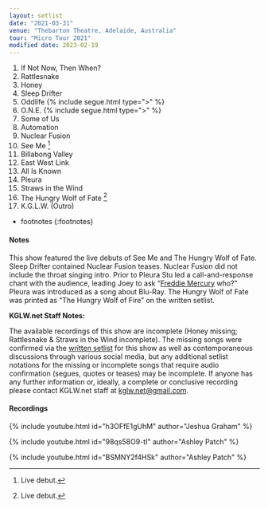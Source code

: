 ```yaml
---
layout: setlist
date: "2021-03-31"
venue: "Thebarton Theatre, Adelaide, Australia"
tour: "Micro Tour 2021"
modified date: 2023-02-19
---
```



 1. If Not Now, Then When?
 2. Rattlesnake
 3. Honey
 4. Sleep Drifter
 5. Oddlife
    {% include segue.html type=">" %}
 6. O.N.E.
    {% include segue.html type=">" %}
 7. Some of Us
 8. Automation
 9. Nuclear Fusion
10. See Me
    [^1]
11. Billabong Valley
12. East West Link
13. All Is Known
14. Pleura
15. Straws in the Wind
16. The Hungry Wolf of Fate
    [^1]
17. K.G.L.W. (Outro)

<!--snippet-->
* footnotes
{:footnotes}

[^1]: Live debut.

#### Notes

This show featured the live debuts of See Me and The Hungry Wolf of Fate.  Sleep Drifter contained Nuclear Fusion teases.  Nuclear Fusion did not include the throat singing intro.  Prior to Pleura Stu led a call-and-response chant with the audience, leading Joey to ask “[Freddie Mercury](https://www.youtube.com/watch?v=lkbP5OPQhdQ) who?”  Pleura was introduced as a song about Blu-Ray.  The Hungry Wolf of Fate was printed as “The Hungry Wolf of Fire” on the written setlist.

**KGLW.net Staff Notes:**

The available recordings of this show are incomplete (Honey missing; Rattlesnake & Straws in the Wind incomplete). The missing songs were confirmed via the [written setlist](https://i.redd.it/k0lpjyja5dq61.png) for this show as well as contemporaneous discussions through various social media, but any additional setlist notations for the missing or incomplete songs that require audio confirmation (segues, quotes or teases) may be incomplete. If anyone has any further information or, ideally, a complete or conclusive recording please contact KGLW.net staff at [kglw.net@gmail.com](email:kglw.net@gmail.com).

#### Recordings

{% include youtube.html id="h3OFfE1gUhM" author="Jeshua Graham" %}

{% include youtube.html id="98qs58O9-tI" author="Ashley Patch" %}

{% include youtube.html id="BSMNY2f4HSk" author="Ashley Patch" %}
